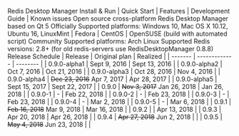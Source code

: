 Redis Desktop Manager Install & Run | Quick Start | Features | Development Guide | Known issues Open source cross-platform Redis Desktop Manager based on Qt 5 Officially Supported platforms: Windows 10, Mac OS X 10.12, Ubuntu 16, LinuxMint | Fedora | CentOS | OpenSUSE (build with automated script) Community Supported platforms: Arch Linux Supported Redis versions: 2.8+ (for old redis-servers use RedisDesktopManager 0.8.8) Release Schedule | Release | Original plan | Realized | | ------- | ------------- | -------- | | 0.9.0-alpha1 | Sept 9, 2016 | Sept 13, 2016 | | 0.9.0-alpha2 | Oct 7, 2016 | Oct 21, 2016 | | 0.9.0-alpha3 | Oct 28, 2016 | Nov 4, 2016 | | 0.9.0-alpha4 | ~~Dec 23, 2016~~ Apr 7, 2017 | Apr 28, 2017 | | 0.9.0-alpha5 | Sept 15, 2017 | Sept 22, 2017 | | 0.9.0 | ~~Nov 3, 2017~~ Jan 26, 2018 | Jan 26, 2018 | | 0.9.0-1 | - | Feb 22, 2018 | | 0.9.0-2 | - | Feb 23, 2018 | | 0.9.0-3 | - | Feb 23, 2018 | | 0.9.0-4 | - | Mar 2, 2018 | | 0.9.0-5 | - | Mar 6, 2018 | | 0.9.1 | ~~Feb 16, 2018~~ Mar 9, 2018 | Mar 16, 2018 | | 0.9.2 | | Apr 13, 2018 | | 0.9.3 | Apr 20, 2018 | Apr 26, 2018 | | 0.9.4 | ~~Apr 27, 2018~~ Jun 2, 2018 | | | 0.9.5 | ~~May 4, 2018~~ Jun 23, 2018 | |